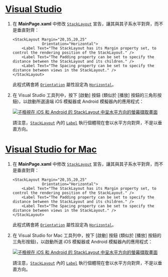 # <a name="visual-studiotabvswin"></a>[Visual Studio](#tab/vswin)

1. 在 **MainPage.xaml** 中修改 [`StackLayout`](xref:Xamarin.Forms.StackLayout) 宣告，讓其與其子系水平對齊，而不是垂直對齊：

    ```xaml
    <StackLayout Margin="20,35,20,25"
                 Orientation="Horizontal">
        <Label Text="The StackLayout has its Margin property set, to control the rendering position of the StackLayout." />
        <Label Text="The Padding property can be set to specify the distance between the StackLayout and its children." />
        <Label Text="The Spacing property can be set to specify the distance between views in the StackLayout." />
    </StackLayout>
    ```

    此程式碼會將 [`Orientation`](xref:Xamarin.Forms.StackLayout.Orientation) 屬性設定為 [`Horizontal`](xref:Xamarin.Forms.StackOrientation.Horizontal)。

1. 在 Visual Studio 工具列中，按下 [啟動] 按鈕 (類似於 [播放] 按鈕的三角形按鈕)，以啟動所選遠端 iOS 模擬器或 Android 模擬器內的應用程式：

    [![子檢視在 iOS 和 Android 的 StackLayout 中呈水平方向的螢幕擷取畫面](../images/orientation.png "包含水平方向標籤執行個體的 StackLayout")](../images/orientation-large.png#lightbox "包含水平方向標籤執行個體的 StackLayout")

    請注意，[`StackLayout`](xref:Xamarin.Forms.StackLayout) 內的 [`Label`](xref:Xamarin.Forms.Label) 執行個體現在會以水平方向對齊，不是以垂直方向。

# <a name="visual-studio-for-mactabvsmac"></a>[Visual Studio for Mac](#tab/vsmac)

1. 在 **MainPage.xaml** 中修改 [`StackLayout`](xref:Xamarin.Forms.StackLayout) 宣告，讓其與其子系水平對齊，而不是垂直對齊：

    ```xaml
    <StackLayout Margin="20,35,20,25"
                 Orientation="Horizontal">
        <Label Text="The StackLayout has its Margin property set, to control the rendering position of the StackLayout." />
        <Label Text="The Padding property can be set to specify the distance between the StackLayout and its children." />
        <Label Text="The Spacing property can be set to specify the distance between views in the StackLayout." />
    </StackLayout>
    ```

    此程式碼會將 [`Orientation`](xref:Xamarin.Forms.StackLayout.Orientation) 屬性設定為 [`Horizontal`](xref:Xamarin.Forms.StackOrientation.Horizontal)。

1. 在 Visual Studio for Mac 工具列中，按下 [啟動] 按鈕 (類似於 [播放] 按鈕的三角形按鈕)，以啟動所選 iOS 模擬器或 Android 模擬器內的應用程式：

    [![子檢視在 iOS 和 Android 的 StackLayout 中呈水平方向的螢幕擷取畫面](../images/orientation.png "包含水平方向標籤執行個體的 StackLayout")](../images/orientation-large.png#lightbox "包含水平方向標籤執行個體的 StackLayout")

    請注意，[`StackLayout`](xref:Xamarin.Forms.StackLayout) 內的 [`Label`](xref:Xamarin.Forms.Label) 執行個體現在會以水平方向對齊，不是以垂直方向。
